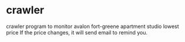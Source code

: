 # crawler
crawler program to monitor avalon fort-greene apartment studio lowest price
If the price changes, it will send email to remind you.
